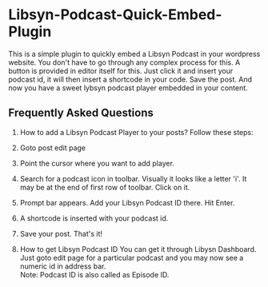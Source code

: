 # Libsyn-Podcast-Quick-Embed-Plugin
This is a simple plugin to quickly embed a Libsyn Podcast in your wordpress website. You don't have to go through any complex process for this. A button is provided in editor itself for this. Just click it and insert your podcast id, it will then insert a shortcode in your code. Save the post. And now you have a sweet lybsyn podcast player embedded in your content.

## Frequently Asked Questions
1. How to add a Libsyn Podcast Player to your posts?
  Follow these steps:
  1. Goto post edit page
  2. Point the cursor where you want to add player.
  3. Search for a podcast icon in toolbar. Visually it looks like a letter 'i'. It may be at the end of first row of toolbar. Click on it.
  4. Prompt bar appears. Add your Libsyn Podcast ID there. Hit Enter.
  5. A shortcode is inserted with your podcast id.
  6. Save your post. That's it!

2. How to get Libsyn Podcast ID
  You can get it through Libysn Dashboard. Just goto edit page for a particular podcast and you may now see a numeric id in address bar.  
  Note: Podcast ID is also called as Episode ID.
